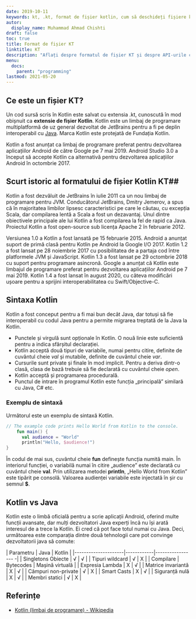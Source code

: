 ```yaml
---
date: 2019-10-11
keywords: kt, .kt, format de fișier kotlin, cum să deschideți fișiere kotlin, cum să rulați fișiere kotlin, format de fișier .kt, fișier kt, extensie de fișier kotlin, extensie .kt, kotlin vs java
autor:
  display_name: Muhammad Ahmad Chishti
draft: false
toc: true
title: Format de fișier KT
linktitle: KT
description: "Aflați despre formatul de fișier KT și despre API-urile care pot crea și deschide fișiere KT."
menu:
  docs:
    parent: "programming"
lastmod: 2021-05-20
---
```


## Ce este un fișier KT? ##

Un cod sursă scris în Kotlin este salvat cu extensia .kt, cunoscută în mod obișnuit ca **extensie de fișier Kotlin**. Kotlin este un limbaj de programare multiplatformă de uz general dezvoltat de JetBrains pentru a fi pe deplin interoperabil cu [Java](/ro/programming/java/). Marca Kotlin este protejată de Fundația Kotlin.

Kotlin a fost anunțat ca limbaj de programare preferat pentru dezvoltarea aplicațiilor Android de către Google pe 7 mai 2019. Android Studio 3.0 a început să accepte Kotlin ca alternativă pentru dezvoltarea aplicațiilor Android în octombrie 2017.

## Scurt istoric al formatului de fișier Kotlin KT##

Kotlin a fost dezvăluit de JetBrains în iulie 2011 ca un nou limbaj de programare pentru JVM. Conducătorul JetBrains, Dmitry Jemerov, a spus că în majoritatea limbilor lipsesc caracteristici pe care le căutau, cu excepția Scala, dar compilarea lentă a Scala a fost un dezavantaj. Unul dintre obiectivele principale ale lui Kotlin a fost compilarea la fel de rapid ca Java. Proiectul Kotlin a fost open-source sub licența Apache 2 în februarie 2012.

Versiunea 1.0 a Kotlin a fost lansată pe 15 februarie 2015. Android a anunțat suport de primă clasă pentru Kotlin pe Android la Google I/O 2017. Kotlin 1.2 a fost lansat pe 28 noiembrie 2017 cu posibilitatea de a partaja cod între platformele JVM și JavaScript. Kotlin 1.3 a fost lansat pe 29 octombrie 2018 cu suport pentru programare asincronă. Google a anunțat că Kotlin este limbajul de programare preferat pentru dezvoltarea aplicațiilor Android pe 7 mai 2019. Kotlin 1.4 a fost lansat în august 2020, cu câteva modificări ușoare pentru a sprijini interoperabilitatea cu Swift/Objective-C.

## Sintaxa Kotlin ##

Kotlin a fost conceput pentru a fi mai bun decât Java, dar totuși să fie interoperabil cu codul Java pentru a permite migrarea treptată de la Java la Kotlin.

* Punctele și virgulă sunt opționale în Kotlin. O nouă linie este suficientă pentru a indica sfârșitul declarației.
* Kotlin acceptă două tipuri de variabile, numai pentru citire, definite de cuvântul cheie *val* și mutabile, definite de cuvântul cheie *var*.
* Cursurile sunt private și finale în mod implicit. Pentru a deriva dintr-o clasă, clasa de bază trebuie să fie declarată cu cuvântul cheie *open*.
* Kotlin acceptă și programarea procedurală.
* Punctul de intrare în programul Kotlin este funcția „principală” similară cu Java, C# etc.

### Exemplu de sintaxă ###

Următorul este un exemplu de sintaxă Kotlin.

```kotlin
// The example code prints Hello World from Kotlin to the console.
    fun main() {
      val audience = "World"
      println("Hello, $audience!")
}
```

În codul de mai sus, cuvântul cheie **fun** definește funcția numită main. În interiorul funcției, o variabilă numai în citire „audience” este declarată cu cuvântul cheie **val**. Prin utilizarea metodei **println**, „Hello World from Kotlin” este tipărit pe consolă. Valoarea audienței variabile este injectată în șir cu semnul **$**.

## Kotlin vs Java
Kotlin este o limbă oficială pentru a scrie aplicații Android, oferind multe funcții avansate, dar mulți dezvoltatori Java experți încă nu își arată interesul de a trece la Kotlin. Ei cred că pot face totul numai cu Java. Deci, următoarea este comparația dintre două tehnologii care pot convinge dezvoltatorii java să comute:

| Parametru | Java | Kotlin |
|---------------------|------------|----------------- -|
| Singletons Obiecte | √ | √ |
| Tipuri wildcard | √ | Χ |
| Compilare | Bytecodes | Mașină virtuală |
| Expresia Lambda | Χ | √ |
| Matrice invariantă | Χ | √ |
| Câmpuri non-private | √ | Χ |
| Smart Casts | Χ | √ |
| Siguranță nulă | Χ | √ |
| Membri statici | √ | Χ |

## Referințe ##

- [Kotlin (limbaj de programare) - Wikipedia](https://en.wikipedia.org/wiki/Kotlin_(limbaj_de_programare))


